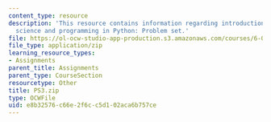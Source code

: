 ```yaml
---
content_type: resource
description: 'This resource contains information regarding introduction to computer
  science and programming in Python: Problem set.'
file: https://ol-ocw-studio-app-production.s3.amazonaws.com/courses/6-0001-introduction-to-computer-science-and-programming-in-python-fall-2016/e8b32576c66e2f6cc5d102aca6b757ce_PS3.zip
file_type: application/zip
learning_resource_types:
- Assignments
parent_title: Assignments
parent_type: CourseSection
resourcetype: Other
title: PS3.zip
type: OCWFile
uid: e8b32576-c66e-2f6c-c5d1-02aca6b757ce
---
```

